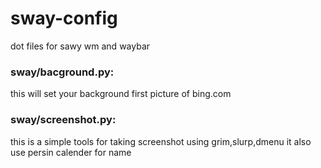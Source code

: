 # sway-config
dot files for sawy wm and waybar
### sway/bacground.py:
this will set your background first picture of bing.com
### sway/screenshot.py:
this is a simple tools for taking screenshot using grim,slurp,dmenu
it also use persin calender for name
